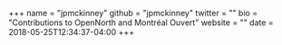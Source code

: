 +++
name = "jpmckinney"
github = "jpmckinney"
twitter = ""
bio = "Contributions to OpenNorth and Montréal Ouvert"
website = ""
date = 2018-05-25T12:34:37-04:00
+++
